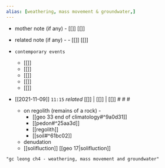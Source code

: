 ```yaml
---
alias: [weathering, mass movement & groundwater,]
---
```

- mother note (if any)
		- [[]] [[]]
- related note (if any) -
		- [[]] [[]]
- `contemporary events`
	- [[]]
	- [[]]
	- [[]]
	- [[]]
	- [[]]

- [[2021-11-09]]  `11:15` _related_ [[]] | [[]] | [[]] # # #
	- on regolith (remains of a rock) - 
		- [[geo 33 end of climatology#^9a0d31]]
		- [[pedon#^25aa3d]]
		- [[regolith]]
		- [[soil#^61bc02]]
	 - denudation
	 - [[solifluction]] [[geo 17|solifluction]]

```query
"gc leong ch4 - weathering, mass movement and groundwater"
```